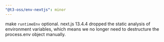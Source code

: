 ```yaml
---
"@t3-oss/env-nextjs": minor
---
```


make `runtimeEnv` optional. next.js 13.4.4 dropped the static analysis of environment variables, which means we no longer need to destructure the process.env object manually.
